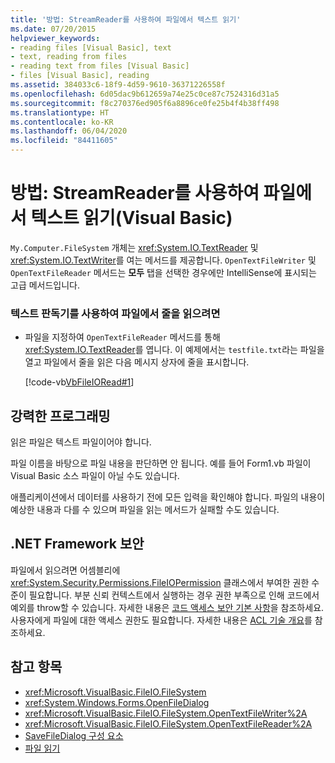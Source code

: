 ```yaml
---
title: '방법: StreamReader를 사용하여 파일에서 텍스트 읽기'
ms.date: 07/20/2015
helpviewer_keywords:
- reading files [Visual Basic], text
- text, reading from files
- reading text from files [Visual Basic]
- files [Visual Basic], reading
ms.assetid: 384033c6-18f9-4d59-9610-36371226558f
ms.openlocfilehash: 6d05dac9b612659a74e25c0ce87c7524316d31a5
ms.sourcegitcommit: f8c270376ed905f6a8896ce0fe25b4f4b38ff498
ms.translationtype: HT
ms.contentlocale: ko-KR
ms.lasthandoff: 06/04/2020
ms.locfileid: "84411605"
---
```

# <a name="how-to-read-text-from-files-with-a-streamreader-visual-basic"></a>방법: StreamReader를 사용하여 파일에서 텍스트 읽기(Visual Basic)

`My.Computer.FileSystem` 개체는 <xref:System.IO.TextReader> 및 <xref:System.IO.TextWriter>를 여는 메서드를 제공합니다. `OpenTextFileWriter` 및 `OpenTextFileReader` 메서드는 **모두** 탭을 선택한 경우에만 IntelliSense에 표시되는 고급 메서드입니다.  
  
### <a name="to-read-a-line-from-a-file-with-a-text-reader"></a>텍스트 판독기를 사용하여 파일에서 줄을 읽으려면  
  
- 파일을 지정하여 `OpenTextFileReader` 메서드를 통해 <xref:System.IO.TextReader>를 엽니다. 이 예제에서는 `testfile.txt`라는 파일을 열고 파일에서 줄을 읽은 다음 메시지 상자에 줄을 표시합니다.  
  
     [!code-vb[VbFileIORead#1](~/samples/snippets/visualbasic/VS_Snippets_VBCSharp/VbFileIORead/VB/Class1.vb#1)]  
  
## <a name="robust-programming"></a>강력한 프로그래밍  

 읽은 파일은 텍스트 파일이어야 합니다.  
  
 파일 이름을 바탕으로 파일 내용을 판단하면 안 됩니다. 예를 들어 Form1.vb 파일이 Visual Basic 소스 파일이 아닐 수도 있습니다.  
  
 애플리케이션에서 데이터를 사용하기 전에 모든 입력을 확인해야 합니다. 파일의 내용이 예상한 내용과 다를 수 있으며 파일을 읽는 메서드가 실패할 수도 있습니다.  
  
## <a name="net-framework-security"></a>.NET Framework 보안  

 파일에서 읽으려면 어셈블리에 <xref:System.Security.Permissions.FileIOPermission> 클래스에서 부여한 권한 수준이 필요합니다. 부분 신뢰 컨텍스트에서 실행하는 경우 권한 부족으로 인해 코드에서 예외를 throw할 수 있습니다. 자세한 내용은 [코드 액세스 보안 기본 사항](../../../../framework/misc/code-access-security-basics.md)을 참조하세요. 사용자에게 파일에 대한 액세스 권한도 필요합니다. 자세한 내용은 [ACL 기술 개요](https://docs.microsoft.com/previous-versions/dotnet/netframework-4.0/ms229742(v=vs.100))를 참조하세요.  
  
## <a name="see-also"></a>참고 항목

- <xref:Microsoft.VisualBasic.FileIO.FileSystem>
- <xref:System.Windows.Forms.OpenFileDialog>
- <xref:Microsoft.VisualBasic.FileIO.FileSystem.OpenTextFileWriter%2A>
- <xref:Microsoft.VisualBasic.FileIO.FileSystem.OpenTextFileReader%2A>
- [SaveFileDialog 구성 요소](../../../../framework/winforms/controls/savefiledialog-component-windows-forms.md)
- [파일 읽기](reading-from-files.md)
